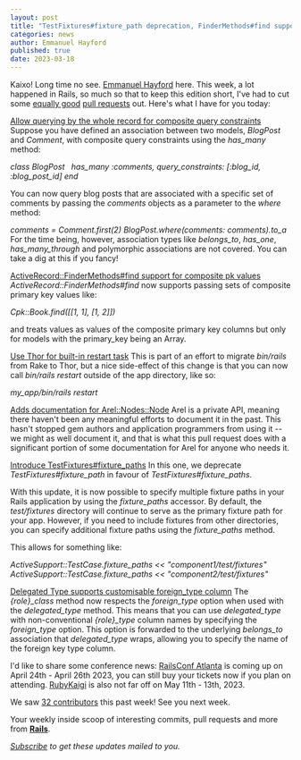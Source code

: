 ```yaml
---
layout: post
title: "TestFixtures#fixture_path deprecation, FinderMethods#find support for composite primary key values, etc."
categories: news
author: Emmanuel Hayford
published: true
date: 2023-03-18
---
```


Kaixo! Long time no see. [Emmanuel Hayford](https://twitter.com/siaw23) here. This week, a lot happened in Rails, so much so that to keep this edition short, I've had to cut some [equally good](https://github.com/rails/rails/pull/45041) [pull requests](https://github.com/rails/rails/pull/47655) out. Here's what I have for you today:

[Allow querying by the whole record for composite query constraints
](https://github.com/rails/rails/pull/47692)Suppose you have defined an association between two models, _BlogPost_ and _Comment_, with composite query constraints using the _has_many_ method:

_class BlogPost
&nbsp; has_many :comments, query_constraints: [:blog\_id, :blog\_post\_id]
end_

You can now query blog posts that are associated with a specific set of comments by passing the _comments_ objects as a parameter to the _where_ method:

_comments = Comment.first(2)
BlogPost.where(comments: comments).to_a_ For the time being, however, association types like _belongs_to_, _has_one_, _has_many_through_ and polymorphic associations are not covered. You can take a dig at this if you fancy!

[ActiveRecord::FinderMethods#find support for composite pk values](https://github.com/rails/rails/pull/47664)
_ActiveRecord::FinderMethods#find_ now supports passing sets of composite primary key values like:

_Cpk::Book.find([[1, 1], [1, 2]])_

and treats values as values of the composite primary key columns but only for models with the primary_key being an Array.

[Use Thor for built-in restart task](https://github.com/rails/rails/pull/47619)
This is part of an effort to migrate _bin/rails_ from Rake to Thor, but a nice side-effect of this change is that you can now call _bin/rails restart_ outside of the app directory, like so:

_my_app/bin/rails restart_

[Adds documentation for Arel::Nodes::Node](https://github.com/rails/rails/pull/47438)
Arel is a private API, meaning there haven't been any meaningful efforts to document it in the past. This hasn't stopped gem authors and application programmers from using it -- we might as well document it, and that is what this pull request does with a significant portion of some documentation for Arel for anyone who needs it.

[Introduce TestFixtures#fixture_paths](https://github.com/rails/rails/pull/47675)
In this one, we deprecate _TestFixtures#fixture_path_ in favour of _TestFixtures#fixture_paths._

With this update, it is now possible to specify multiple fixture paths in your Rails application by using the _fixture_paths_ accessor. By default, the _test/fixtures_ directory will continue to serve as the primary fixture path for your app. However, if you need to include fixtures from other directories, you can specify additional fixture paths using the _fixture_paths_ method.

This allows for something like:

_ActiveSupport::TestCase.fixture_paths \<\< "component1/test/fixtures"
ActiveSupport::TestCase.fixture_paths \<\< "component2/test/fixtures"_

[Delegated Type supports customisable foreign_type column](https://github.com/rails/rails/pull/45041)
The _{role}\_class_ method now respects the _foreign_type_ option when used with the _delegated_type_ method. This means that you can use _delegated_type_ with non-conventional _{role}\_type_ column names by specifying the _foreign_type_ option. This option is forwarded to the underlying _belongs_to_ association that _delegated_type_ wraps, allowing you to specify the name of the foreign key type column.

I'd like to share some conference news: [RailsConf Atlanta](https://railsconf.org/) is coming up on April 24th - April 26th 2023, you can still buy your tickets now if you plan on attending. [RubyKaigi](https://rubykaigi.org/2023/) is also not far off on May 11th - 13th, 2023.

We saw [32 contributors](https://contributors.rubyonrails.org/contributors/in-time-window/20230310-20230317) this past week! See you next week.

Your weekly inside scoop of interesting commits, pull requests and more from [**Rails**](https://github.com/rails/rails).

<p><i><a href="https://world.hey.com/this.week.in.rails">Subscribe</a> to get these updates mailed to you.</i></p>
